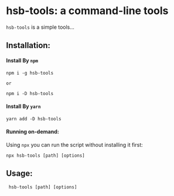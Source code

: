<!-- [![build status](https://img.shields.io/travis/http-party/http-server.svg?style=flat-square)](https://travis-ci.org/http-party/http-server)
[![npm](https://img.shields.io/npm/v/http-server.svg?style=flat-square)](https://www.npmjs.com/package/http-server) [![homebrew](https://img.shields.io/homebrew/v/http-server?style=flat-square)](https://formulae.brew.sh/formula/http-server) [![npm downloads](https://img.shields.io/npm/dm/http-server?color=blue&label=npm%20downloads&style=flat-square)](https://www.npmjs.com/package/http-server)
[![license](https://img.shields.io/github/license/http-party/http-server.svg?style=flat-square)](https://github.com/http-party/http-server) -->

# hsb-tools: a command-line tools

`hsb-tools` is a simple tools...

## Installation:

#### Install By `npm`

    npm i -g hsb-tools

    or

    npm i -D hsb-tools


#### Install By `yarn`

    yarn add -D hsb-tools

#### Running on-demand:

Using `npx` you can run the script without installing it first:

    npx hsb-tools [path] [options]
     

## Usage:

     hsb-tools [path] [options]

<!-- `[path]` defaults to `./public` if the folder exists, and `./` otherwise.

*Now you can visit http://localhost:8080 to view your server*

**Note:** Caching is on by default. Add `-c-1` as an option to disable caching.

## Available Options:

`-p` or `--port` Port to use (defaults to 8080)

`-a` Address to use (defaults to 0.0.0.0)

`-d` Show directory listings (defaults to `true`)

`-i` Display autoIndex (defaults to `true`)

`-g` or `--gzip` When enabled (defaults to `false`) it will serve `./public/some-file.js.gz` in place of `./public/some-file.js` when a gzipped version of the file exists and the request accepts gzip encoding. If brotli is also enabled, it will try to serve brotli first.

`-b` or `--brotli` When enabled (defaults to `false`) it will serve `./public/some-file.js.br` in place of `./public/some-file.js` when a brotli compressed version of the file exists and the request accepts `br` encoding. If gzip is also enabled, it will try to serve brotli first.

`-e` or `--ext` Default file extension if none supplied (defaults to `html`)

`-s` or `--silent` Suppress log messages from output

`--cors` Enable CORS via the `Access-Control-Allow-Origin` header

`-o [path]` Open browser window after starting the server. Optionally provide a URL path to open. e.g.: -o /other/dir/

`-c` Set cache time (in seconds) for cache-control max-age header, e.g. `-c10` for 10 seconds (defaults to `3600`). To disable caching, use `-c-1`.

`-U` or `--utc` Use UTC time format in log messages.

`--log-ip` Enable logging of the client's IP address (default: `false`).

`-P` or `--proxy` Proxies all requests which can't be resolved locally to the given url. e.g.: -P http://someurl.com

`--username` Username for basic authentication [none]

`--password` Password for basic authentication [none]

`-S` or `--ssl` Enable https.

`-C` or `--cert` Path to ssl cert file (default: `cert.pem`).

`-K` or `--key` Path to ssl key file (default: `key.pem`).

`-r` or `--robots` Provide a /robots.txt (whose content defaults to `User-agent: *\nDisallow: /`)

`--no-dotfiles` Do not show dotfiles

`-h` or `--help` Print this list and exit.

`-v` or `--version` Print the version and exit. -->
